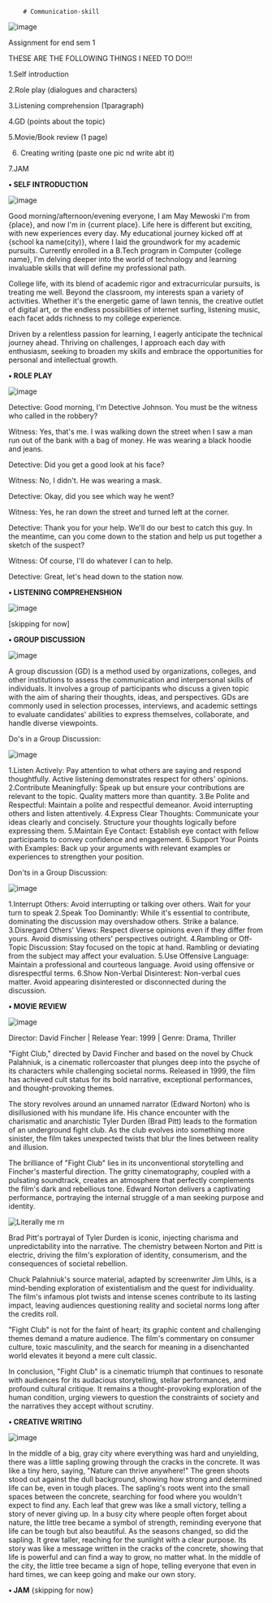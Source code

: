         # Communication-skill


![image](https://github.com/Mayank19115/communication-skill/assets/144929530/5545a160-6f8e-4cd3-983e-0b99b3bfd86e)


Assignment for end sem 1

THESE ARE THE FOLLOWING THINGS I NEED TO DO!!!


1.Self introduction

2.Role play (dialogues and characters) 

3.Listening comprehension (1paragraph) 

4.GD (points about the topic) 

5.Movie/Book review (1 page) 

6. Creating writing (paste one pic nd write abt it) 

7.JAM


**• SELF INTRODUCTION**

![image](https://github.com/Mayank19115/communication-skill/assets/144929530/bd9c895b-845d-42e5-b788-cabf00273bb8)

Good morning/afternoon/evening everyone,
I am May Mewoski I'm from {place}, and now I'm in {current place}. Life here is different but exciting, with new experiences every day.
My educational journey kicked off at {school ka name(city)}, where I laid the groundwork for my academic pursuits. Currently enrolled in a B.Tech program in Computer {college name}, I'm delving deeper into the world of technology and learning invaluable skills that will define my professional path.

College life, with its blend of academic rigor and extracurricular pursuits, is treating me well. Beyond the classroom, my interests span a variety of activities. Whether it's the energetic game of lawn tennis, the creative outlet of digital art, or the endless possibilities of internet surfing, listening music, each facet adds richness to my college experience.

Driven by a relentless passion for learning, I eagerly anticipate the technical journey ahead. Thriving on challenges, I approach each day with enthusiasm, seeking to broaden my skills and embrace the opportunities for personal and intellectual growth.


**• ROLE PLAY**

![image](https://github.com/Mayank19115/communication-skill/assets/144929530/7884e602-27d1-4512-bf15-4294079f261d)

Detective: Good morning, I'm Detective Johnson. You must be the witness who called in the robbery?

Witness: Yes, that's me. I was walking down the street when I saw a man run out of the bank with a bag of money. He was wearing a black hoodie and jeans.

Detective: Did you get a good look at his face?

Witness: No, I didn't. He was wearing a mask.

Detective: Okay, did you see which way he went?

Witness: Yes, he ran down the street and turned left at the corner.

Detective: Thank you for your help. We'll do our best to catch this guy. In the meantime, can you come down to the station and help us put together a sketch of the suspect?

Witness: Of course, I'll do whatever I can to help.

Detective: Great, let's head down to the station now.

**• LISTENING COMPREHENSHION**

![image](https://github.com/Mayank19115/communication-skill/assets/144929530/10fb461d-2d23-45d9-8edf-50c1720d15be)


[skipping for now]

**• GROUP DISCUSSION**

![image](https://github.com/Mayank19115/communication-skill/assets/144929530/8c9b2631-ef55-415c-b8a4-82be1944eff1)

A group discussion (GD) is a method used by organizations, colleges, and other institutions to assess the communication and interpersonal skills of individuals. It involves a group of participants who discuss a given topic with the aim of sharing their thoughts, ideas, and perspectives. GDs are commonly used in selection processes, interviews, and academic settings to evaluate candidates' abilities to express themselves, collaborate, and handle diverse viewpoints.

Do's in a Group Discussion:

![image](https://github.com/Mayank19115/communication-skill/assets/144929530/3f7d6be7-a746-44be-a56b-90953dc55765)


 1.Listen Actively: Pay attention to what others are saying and respond thoughtfully. Active listening demonstrates respect for others' opinions.
 2.Contribute Meaningfully: Speak up but ensure your contributions are relevant to the topic. Quality matters more than quantity.
 3.Be Polite and Respectful: Maintain a polite and respectful demeanor. Avoid interrupting others and listen attentively.
 4.Express Clear Thoughts: Communicate your ideas clearly and concisely. Structure your thoughts logically before expressing them.
 5.Maintain Eye Contact: Establish eye contact with fellow participants to convey confidence and engagement.
 6.Support Your Points with Examples: Back up your arguments with relevant examples or experiences to strengthen your position.

 Don'ts in a Group Discussion:

 ![image](https://github.com/Mayank19115/communication-skill/assets/144929530/9f27b871-a4a1-443d-bf68-500721673997)


1.Interrupt Others: Avoid interrupting or talking over others. Wait for your turn to speak
2.Speak Too Dominantly: While it's essential to contribute, dominating the discussion may overshadow others. Strike a balance.
3.Disregard Others' Views: Respect diverse opinions even if they differ from yours. Avoid dismissing others' perspectives outright.
4.Rambling or Off-Topic Discussion: Stay focused on the topic at hand. Rambling or deviating from the subject may affect your evaluation.
5.Use Offensive Language: Maintain a professional and courteous language. Avoid using offensive or disrespectful terms.
6.Show Non-Verbal Disinterest: Non-verbal cues matter. Avoid appearing disinterested or disconnected during the discussion.



**• MOVIE REVIEW**

![image](https://github.com/Mayank19115/communication-skill/assets/144929530/ca4c47d7-74f5-4f1f-81fb-8713076882dd)

Director: David Fincher | Release Year: 1999 | Genre: Drama, Thriller

"Fight Club," directed by David Fincher and based on the novel by Chuck Palahniuk, is a cinematic rollercoaster that plunges deep into the psyche of its characters while challenging societal norms. Released in 1999, the film has achieved cult status for its bold narrative, exceptional performances, and thought-provoking themes.

The story revolves around an unnamed narrator (Edward Norton) who is disillusioned with his mundane life. His chance encounter with the charismatic and anarchistic Tyler Durden (Brad Pitt) leads to the formation of an underground fight club. As the club evolves into something more sinister, the film takes unexpected twists that blur the lines between reality and illusion.

The brilliance of "Fight Club" lies in its unconventional storytelling and Fincher's masterful direction. The gritty cinematography, coupled with a pulsating soundtrack, creates an atmosphere that perfectly complements the film's dark and rebellious tone. Edward Norton delivers a captivating performance, portraying the internal struggle of a man seeking purpose and identity.

![Literally me rn](https://github.com/Mayank19115/communication-skill/assets/144929530/d6d0729e-b063-415e-acdc-e314afb84e05)


Brad Pitt's portrayal of Tyler Durden is iconic, injecting charisma and unpredictability into the narrative. The chemistry between Norton and Pitt is electric, driving the film's exploration of identity, consumerism, and the consequences of societal rebellion.

Chuck Palahniuk's source material, adapted by screenwriter Jim Uhls, is a mind-bending exploration of existentialism and the quest for individuality. The film's infamous plot twists and intense scenes contribute to its lasting impact, leaving audiences questioning reality and societal norms long after the credits roll.

"Fight Club" is not for the faint of heart; its graphic content and challenging themes demand a mature audience. The film's commentary on consumer culture, toxic masculinity, and the search for meaning in a disenchanted world elevates it beyond a mere cult classic.

In conclusion, "Fight Club" is a cinematic triumph that continues to resonate with audiences for its audacious storytelling, stellar performances, and profound cultural critique. It remains a thought-provoking exploration of the human condition, urging viewers to question the constraints of society and the narratives they accept without scrutiny.

**• CREATIVE WRITING**

![image](https://github.com/Mayank19115/communication-skill/assets/144929530/362edde4-2d19-4eb9-b901-9830d45f6078)

In the middle of a big, gray city where everything was hard and unyielding, there was a little sapling growing through the cracks in the concrete. It was like a tiny hero, saying, "Nature can thrive anywhere!" The green shoots stood out against the dull background, showing how strong and determined life can be, even in tough places.
The sapling's roots went into the small spaces between the concrete, searching for food where you wouldn't expect to find any. Each leaf that grew was like a small victory, telling a story of never giving up. In a busy city where people often forget about nature, the little tree became a symbol of strength, reminding everyone that life can be tough but also beautiful.
As the seasons changed, so did the sapling. It grew taller, reaching for the sunlight with a clear purpose. Its story was like a message written in the cracks of the concrete, showing that life is powerful and can find a way to grow, no matter what. In the middle of the city, the little tree became a sign of hope, telling everyone that even in hard times, we can keep going and make our own story.


**• JAM**
{skipping for now}
